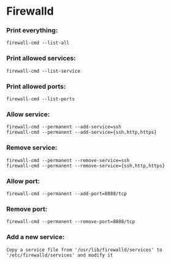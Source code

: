 # Firewalld

### Print everything: 
```
firewall-cmd --list-all
```

### Print allowed services:
```
firewall-cmd --list-service
```

### Print allowed ports:
```
firewall-cmd --list-ports
```

### Allow service:
```
firewall-cmd --permanent --add-service=ssh
firewall-cmd --permanent --add-service={ssh,http,https}
```

### Remove service:
```
firewall-cmd --permanent --remove-service=ssh 
firewall-cmd --permanent --remove-service={ssh,http,https}
```

### Allow port:
```
firewall-cmd --permanent --add-port=8888/tcp
```

### Remove port:
```  
firewall-cmd --permanent --remove-port=8888/tcp
```

### Add a new service:
```
Copy a service file from '/usr/lib/firewalld/services' to '/etc/firewalld/services' and modify it
```
